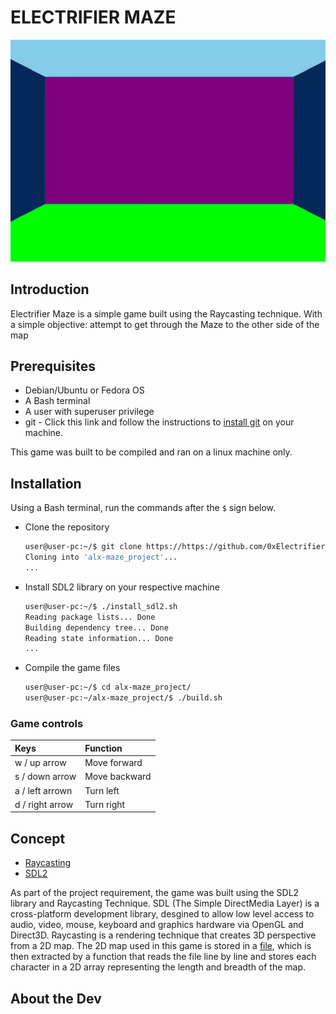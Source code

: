 # ELECTRIFIER MAZE

![gif cut from game](/pics/readme_gif.gif)
## Introduction
Electrifier Maze is a simple game built using the Raycasting technique. With a simple objective: attempt to get through the Maze to the other side of the map


## Prerequisites
- Debian/Ubuntu or Fedora OS
- A Bash terminal
- A user with superuser privilege
- git - Click this link and follow the instructions to [install git](https://github.com/git-guides/install-git#install-git-on-linux) on your machine.

This game was built to be compiled and ran on a linux machine only.

## Installation
Using a Bash terminal, run the commands after the `$` sign below.
- Clone the repository

	```bash
	user@user-pc:~/$ git clone https://https://github.com/0xElectrifier/alx-maze_project
	Cloning into 'alx-maze_project'...
	...
	```

- Install SDL2 library on your respective machine

	```bash
	user@user-pc:~/$ ./install_sdl2.sh
	Reading package lists... Done
	Building dependency tree... Done
	Reading state information... Done
	...
	```

- Compile the game files

	```bash
	user@user-pc:~/$ cd alx-maze_project/
	user@user-pc:~/alx-maze_project/$ ./build.sh
	```


### Game controls
| Keys			| Function	|
|   :-------		|   :---------	|
| w / up arrow		| Move forward  |
| s / down arrow	| Move backward |
| a / left arrown	| Turn left	|
| d / right arrow	| Turn right	|


## Concept
- [Raycasting](https://permadi.com/1996/05/ray-casting-tutorial-table-of-contents/)
- [SDL2](https://lazyfoo.net/tutorials/SDL/index.php)

As part of the project requirement, the game was built using the SDL2 library and Raycasting Technique.
SDL (The Simple DirectMedia Layer) is a cross-platform development library, desgined to allow low level access to audio, video, mouse, keyboard and graphics hardware via OpenGL and Direct3D.
Raycasting is a rendering technique that creates 3D perspective from a 2D map. The 2D map used in this game is stored in a [file](/map/map1.txt), which is then extracted by a function that reads the file line by line and stores each character in a 2D array representing the length and breadth of the map.


## About the Dev

